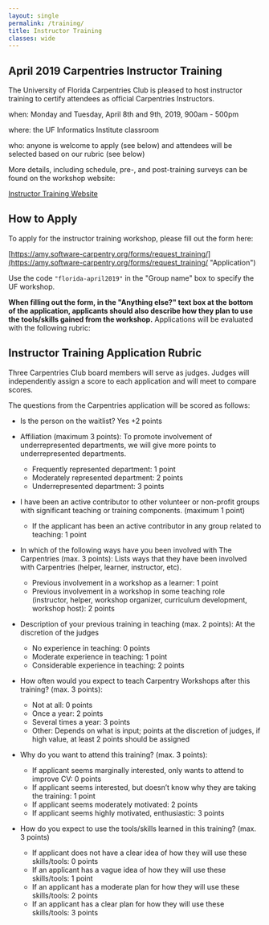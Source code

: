 ```yaml
---
layout: single
permalink: /training/
title: Instructor Training
classes: wide
---
```


## April 2019 Carpentries Instructor Training

The University of Florida Carpentries Club is pleased to host instructor training to certify attendees as official Carpentries Instructors.

when: Monday and Tuesday, April 8th and 9th, 2019, 900am - 500pm

where: the UF Informatics Institute classroom

who: anyone is welcome to apply (see below) and attendees will be selected based on our rubric (see below)

More details, including schedule, pre-, and post-training surveys can be found on the workshop website:

[Instructor Training Website](https://fmichonneau.github.io/2019-04-08-ttt-UF/ "Website")

## How to Apply

To apply for the instructor training workshop, please fill out the form here:

[https://amy.software-carpentry.org/forms/request_training/](https://amy.software-carpentry.org/forms/request_training/ "Application")

Use the code `"florida-april2019"` in the "Group name" box to specify the UF workshop.

**When filling out the form, in the "Anything else?" text box at the bottom of the application, applicants should also describe how they plan to use the tools/skills gained from the workshop.** Applications will be evaluated with the following rubric: 

## Instructor Training Application Rubric

Three Carpentries Club board members will serve as judges. Judges will independently assign a score to each application and will meet to compare scores. 

The questions from the Carpentries application will be scored as follows: 

* Is the person on the waitlist? Yes +2 points

* Affiliation (maximum 3 points): To promote involvement of underrepresented departments, we will give more points to underrepresented departments. 
    * Frequently represented department: 1 point
    * Moderately represented department: 2 points
    * Underrepresented department: 3 points

* I have been an active contributor to other volunteer or non-profit groups with significant teaching or training components. (maximum 1 point)
    * If the applicant has been an active contributor in any group related to teaching: 1 point

* In which of the following ways have you been involved with The Carpentries (max. 3 points): Lists ways that they have been involved with Carpentries (helper, learner, instructor, etc). 
    * Previous involvement in a workshop as a learner: 1 point
    * Previous involvement in a workshop in some teaching role (instructor, helper, workshop organizer, curriculum development, workshop host): 2 points

* Description of your previous training in teaching (max. 2 points): At the discretion of the judges
    * No experience in teaching: 0 points
    * Moderate experience in teaching: 1 point
    * Considerable experience in teaching: 2 points

* How often would you expect to teach Carpentry Workshops after this training? (max. 3 points): 
    * Not at all: 0 points
    * Once a year: 2 points
    * Several times a year: 3 points
    * Other: Depends on what is input; points at the discretion of judges, if high value, at least 2 points should be assigned

* Why do you want to attend this training? (max. 3 points): 
    * If applicant seems marginally interested, only wants to attend to improve CV: 0 points
    *   If applicant seems interested, but doesn’t know why they are taking the training: 1 point
    * If applicant seems moderately motivated: 2 points
    * If applicant seems highly motivated, enthusiastic: 3 points

* How do you expect to use the tools/skills learned in this training? (max. 3 points)
    * If applicant does not have a clear idea of how they will use these skills/tools: 0 points
    * If an applicant has a vague idea of how they will use these skills/tools: 1 point
    * If an applicant has a moderate plan for how they will use these skills/tools: 2 points
    * If an applicant has a clear plan for how they will use these skills/tools: 3 points
